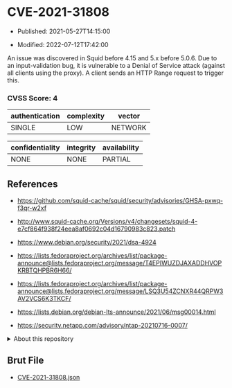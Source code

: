 # CVE-2021-31808

- Published: 2021-05-27T14:15:00

- Modified: 2022-07-12T17:42:00

An issue was discovered in Squid before 4.15 and 5.x before 5.0.6. Due to an input-validation bug, it is vulnerable to a Denial of Service attack (against all clients using the proxy). A client sends an HTTP Range request to trigger this.

### CVSS Score: **4**

| authentication | complexity | vector |
| --- | --- | --- |
| SINGLE | LOW | NETWORK |

| confidentiality | integrity | availability |
| --- | --- | --- |
| NONE | NONE | PARTIAL |

## References

* https://github.com/squid-cache/squid/security/advisories/GHSA-pxwq-f3qr-w2xf

* http://www.squid-cache.org/Versions/v4/changesets/squid-4-e7cf864f938f24eea8af0692c04d16790983c823.patch

* https://www.debian.org/security/2021/dsa-4924

* https://lists.fedoraproject.org/archives/list/package-announce@lists.fedoraproject.org/message/T4EPIWUZDJAXADDHVOPKRBTQHPBR6H66/

* https://lists.fedoraproject.org/archives/list/package-announce@lists.fedoraproject.org/message/LSQ3U54ZCNXR44QRPW3AV2VCS6K3TKCF/

* https://lists.debian.org/debian-lts-announce/2021/06/msg00014.html

* https://security.netapp.com/advisory/ntap-20210716-0007/

<details>
<summary>About this repository</summary> 

  This repository is part of the project [Live Hack CVE](https://github.com/Live-Hack-CVE). Main website can be found [www.live-hack.org](https://www.live-hack.org) 
  
  Made by [Sn0wAlice](https://github.com/Sn0wAlice) for the people that care about security and need to have a feed of the latest CVEs. Hope you enjoy it, don't forget to star the repo and follow me on [Twitter](https://twitter.com/Sn0wAlice) and [Github](https://github.com/Sn0wAlice). And that is my [personnal website](https://www.alice-snow.me/)

  - [Home Page](https://github.com/Live-Hack-CVE)
  - [Framework](https://github.com/Live-Hack-CVE/cve-framework)
  - [CVE database](https://github.com/Live-Hack-CVE/full_database)
  - [Changelog](https://github.com/Live-Hack-CVE/Changelog)
</details>

## Brut File

* [CVE-2021-31808.json](https://raw.githubusercontent.com/Live-Hack-CVE/full_database/main/cves/2021/CVE-2021-31808.json)

